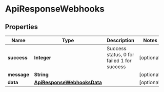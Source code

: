 
# ApiResponseWebhooks

## Properties
Name | Type | Description | Notes
------------ | ------------- | ------------- | -------------
**success** | **Integer** | Success status, 0 for failed 1 for success |  [optional]
**message** | **String** |  |  [optional]
**data** | [**ApiResponseWebhooksData**](ApiResponseWebhooksData.md) |  |  [optional]



